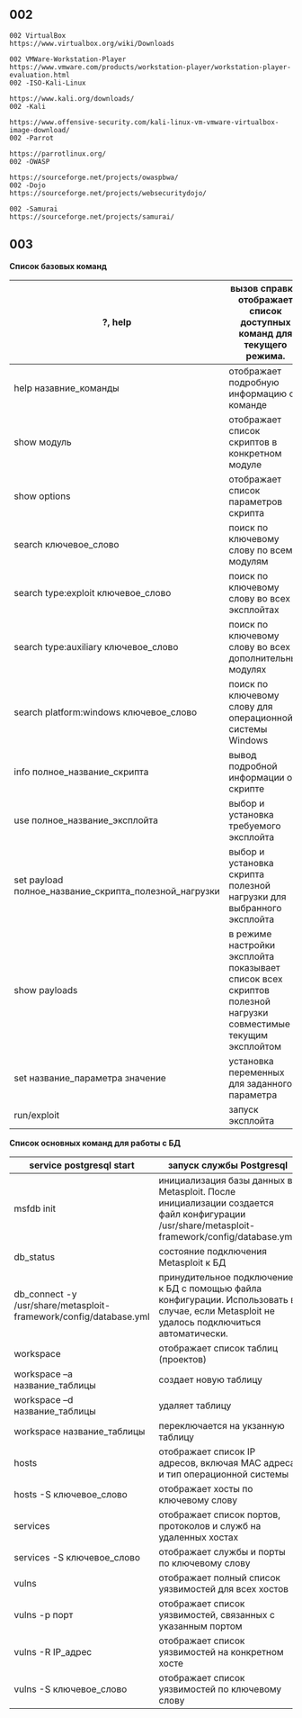 
## 002
```
002 VirtualBox
https://www.virtualbox.org/wiki/Downloads

002 VMWare-Workstation-Player
https://www.vmware.com/products/workstation-player/workstation-player-evaluation.html
002 -ISO-Kali-Linux

https://www.kali.org/downloads/
002 -Kali

https://www.offensive-security.com/kali-linux-vm-vmware-virtualbox-image-download/
002 -Parrot

https://parrotlinux.org/
002 -OWASP

https://sourceforge.net/projects/owaspbwa/
002 -Dojo
https://sourceforge.net/projects/websecuritydojo/

002 -Samurai
https://sourceforge.net/projects/samurai/
```
## 003

 **Список базовых команд**                                                                                                       

 **?, help**                                           | **вызов справки, отображает список доступных команд для текущего режима.**                                      
-------------------------------------------------------|-----------------------------------------------------------------------------------------------------------------
 help назавние_команды                                 | отображает подробную информацию о команде                                                                       
 show модуль                                           | отображает список скриптов в конкретном модуле                                                                  
 show options                                          | отображает список параметров скрипта                                                                            
 search ключевое_слово                                 | поиск по ключевому слову по всем модулям                                                                        
 search type:exploit ключевое_слово                    | поиск по ключевому слову во всех эксплойтах                                                                     
 search type:auxiliary ключевое_слово                  | поиск по ключевому слову во всех дополнительных модулях                                                         
 search platform:windows ключевое_слово                | поиск по ключевому слову для операционной системы Windows                                                       
 info полное_название_скрипта                          | вывод подробной информации о скрипте                                                                            
 use полное_название_эксплойта                         | выбор и установка требуемого эксплойта                                                                          
 set payload полное_название_скрипта_полезной_нагрузки | выбор и установка скрипта полезной нагрузки для выбранного эксплойта                                            
 show payloads                                         | в режиме настройки эксплойта показывает список всех скриптов полезной нагрузки совместимые с текущим эксплойтом 
 set название_параметра значение                       | установка переменных для заданного параметра                                                                    
 run/exploit                                           | запуск эксплойта                                                                                                


 **Список основных команд для работы с БД**  

 **service postgresql start**                                                 | **запуск службы Postgresql**                                                                                                                 
------------------------------------------------------------------------------|----------------------------------------------------------------------------------------------------------------------------------------------
 msfdb init                                                                   | инициализация базы данных в Metasploit. После инициализации создается файл конфигурации /usr/share/metasploit-framework/config/database.yml. 
 db_status                                                                    | состояние подключения Metasploit к БД                                                                                                        
 db_connect  -y /usr/share/metasploit-framework/config/database.yml           | принудительное подключение к БД с помощью файла конфигурации. Использовать в случае, если Metasploit не удалось подключиться автоматически.  
 workspace                                                                    | отображает список таблиц (проектов)                                                                                                          
 workspace –a название_таблицы                                                | создает новую таблицу                                                                                                                        
 workspace –d название_таблицы                                                | удаляет таблицу                                                                                                                              
 workspace название_таблицы                                                   | переключается на укзанную таблицу                                                                                                            
 hosts                                                                        | отображает список IP адресов, включая МАС адреса и тип операционной системы                                                                  
 hosts  -S ключевое_слово                                                     | отображает хосты по ключевому слову                                                                                                          
 services                                                                     | отображает список портов, протоколов и служб на удаленных хостах                                                                             
 services  -S ключевое_слово                                                  | отображает службы и порты по ключевому слову                                                                                                 
 vulns                                                                        | отображает полный список уязвимостей для всех хостов                                                                                         
 vulns  -p порт                                                               | отображает список уязвимостей, связанных с указанным портом                                                                                  
 vulns  -R IP_адрес                                                           | отображает список уязвимостей на конкретном хосте                                                                                            
 vulns  -S ключевое_слово                                                     | отображает список уязвимостей по ключевому слову                                                                                                                                             


                  
